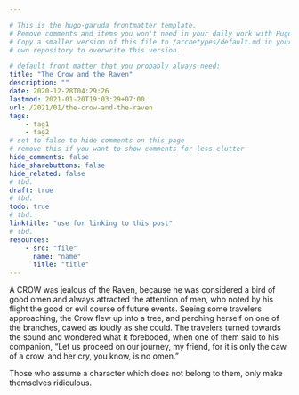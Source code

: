 ```yaml
---

# This is the hugo-garuda frontmatter template.
# Remove comments and items you won't need in your daily work with Hugo.
# Copy a smaller version of this file to /archetypes/default.md in your
# own repository to overwrite this version.

# default front matter that you probably always need:
title: "The Crow and the Raven"
description: ""
date: 2020-12-28T04:29:26
lastmod: 2021-01-20T19:03:29+07:00
url: /2021/01/the-crow-and-the-raven
tags:
    - tag1
    - tag2
# set to false to hide comments on this page
# remove this if you want to show comments for less clutter
hide_comments: false
hide_sharebuttons: false
hide_related: false
# tbd.
draft: true
# tbd.
todo: true
# tbd.
linktitle: "use for linking to this post"
# tbd.
resources:
    - src: "file"
      name: "name"
      title: "title"
---
```

A CROW was jealous of the Raven, because he was considered a bird of good omen and always attracted the attention of men, who noted by his flight the good or evil course of future events. Seeing some travelers approaching, the Crow flew up into a tree, and perching herself on one of the branches, cawed as loudly as she could. The travelers turned towards the sound and wondered what it foreboded, when one of them said to his companion, “Let us proceed on our journey, my friend, for it is only the caw of a crow, and her cry, you know, is no omen.”

Those who assume a character which does not belong to them, only make themselves ridiculous.
